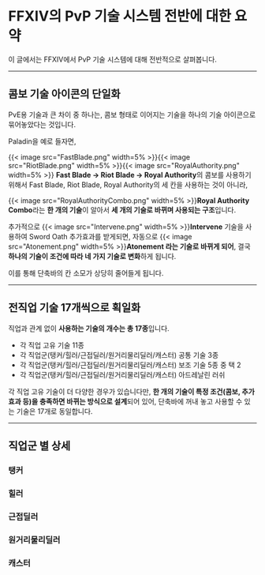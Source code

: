 # FFXIV의 PvP 기술 시스템 전반에 대한 요약




이 글에서는 FFXIV에서 PvP 기술 시스템에 대해 전반적으로 살펴봅니다.

<!--more-->

---

## 콤보 기술 아이콘의 단일화

PvE용 기술과 큰 차이 중 하나는, 콤보 형태로 이어지는 기술을 하나의 기술 아이콘으로 묶어놓았다는 것입니다.

Paladin을 예로 들자면, 

{{< image src="FastBlade.png" width=5% >}}{{< image src="RiotBlade.png" width=5% >}}{{< image src="RoyalAuthority.png" width=5% >}} **Fast Blade -> Riot Blade -> Royal Authority**의 콤보를 사용하기 위해서 Fast Blade, Riot Blade, Royal Authority의 세 칸을 사용하는 것이 아니라, 

{{< image src="RoyalAuthorityCombo.png" width=5% >}}**Royal Authority Combo**라는 **한 개의 기술**이 알아서 **세 개의 기술로 바뀌며 사용되는 구조**입니다. 

추가적으로 {{< image src="Intervene.png" width=5% >}}**Intervene** 기술을 사용하여 Sword Oath 추가효과를 받게되면, 자동으로 {{< image src="Atonement.png" width=5% >}}**Atonement 라는 기술로 바뀌게 되어**, 결국 **하나의 기술이 조건에 따라 네 가지 기술로 변화**하게 됩니다.

이를 통해 단축바의 칸 소모가 상당히 줄어들게 됩니다.

---

## 전직업 기술 17개씩으로 획일화

직업과 관계 없이 **사용하는 기술의 개수는 총 17종**입니다.

- 각 직업 고유 기술 11종
- 각 직업군(탱커/힐러/근접딜러/원거리물리딜러/캐스터) 공통 기술 3종
- 각 직업군(탱커/힐러/근접딜러/원거리물리딜러/캐스터) 보조 기술 5종 중 택 2
- 각 직업군(탱커/힐러/근접딜러/원거리물리딜러/캐스터) 아드레날린 러쉬

각 직업 고유 기술이 더 다양한 경우가 있습니다만, **한 개의 기술이 특정 조건(콤보, 추가효과 등)을 충족하면 바뀌는 방식으로 설계**되어 있어, 단축바에 꺼내 놓고 사용할 수 있는 기술은 17개로 동일합니다.

---

## 직업군 별 상세

### 탱커

### 힐러

### 근접딜러

### 원거리물리딜러

### 캐스터

